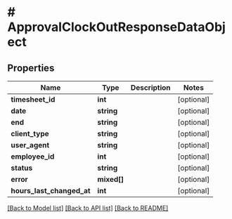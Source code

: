# # ApprovalClockOutResponseDataObject

## Properties

Name | Type | Description | Notes
------------ | ------------- | ------------- | -------------
**timesheet_id** | **int** |  | [optional]
**date** | **string** |  | [optional]
**end** | **string** |  | [optional]
**client_type** | **string** |  | [optional]
**user_agent** | **string** |  | [optional]
**employee_id** | **int** |  | [optional]
**status** | **string** |  | [optional]
**error** | **mixed[]** |  | [optional]
**hours_last_changed_at** | **int** |  | [optional]

[[Back to Model list]](../../README.md#models) [[Back to API list]](../../README.md#endpoints) [[Back to README]](../../README.md)
